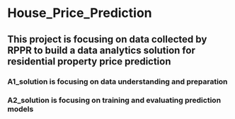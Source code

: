 # House_Price_Prediction
## This project is focusing on data collected by RPPR to build a data analytics solution for residential property price prediction
### A1_solution is focusing on **data understanding and preparation**
### A2_solution is focusing on **training and evaluating prediction models**
